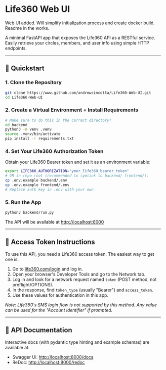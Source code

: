 # Life360 Web UI

Web UI added. Will simplify initialization process and create docker build.
Readme in the works.

A minimal FastAPI app that exposes the Life360 API as a RESTful service. Easily retrieve your circles, members, and user info using simple HTTP endpoints.


---

## 🚀 Quickstart

### 1. Clone the Repository
```bash
git clone https://www.github.com/andrewcincotta/Life360-Web-UI.git
cd Life360-Web-UI
```

### 2. Create a Virtual Environment + Install Requirements
```bash
# Make sure to do this in the correct directory!
cd backend
python3 -m venv .venv
source .venv/bin/activate
pip install -r requirements.txt
```

### 4. Set Your Life360 Authorization Token
Obtain your Life360 Bearer token and set it as an environment variable:
```bash
export LIFE360_AUTHORIZATION="your_life360_bearer_token"
# OR in repo root (recommended to symlink to backend/ frontend/):
cp .env.example backend/.env
cp .env.example frontend/.env
# Replace auth key in .env with your own
```

### 5. Run the App
```bash
python3 backend/run.py
```

The API will be available at [http://localhost:8000](http://localhost:8000)

---

## 🔑 Access Token Instructions

To use this API, you need a Life360 access token. The easiest way to get one is:

1. Go to [life360.com/login](https://life360.com/login) and log in.
2. Open your browser's Developer Tools and go to the Network tab.
3. Log in and look for a network request named `token` (POST method, not preflight/OPTIONS).
4. In the response, find `token_type` (usually "Bearer") and `access_token`.
5. Use these values for authentication in this app.

*Note: Life360's SMS login flow is not supported by this method. Any value can be used for the "Account identifier" if prompted.*

---

## 📖 API Documentation

Interactive docs (with pydantic type hinting and example schemas) are available at:
- Swagger UI: [http://localhost:8000/docs](http://localhost:8000/docs)
- ReDoc: [http://localhost:8000/redoc](http://localhost:8000/redoc)